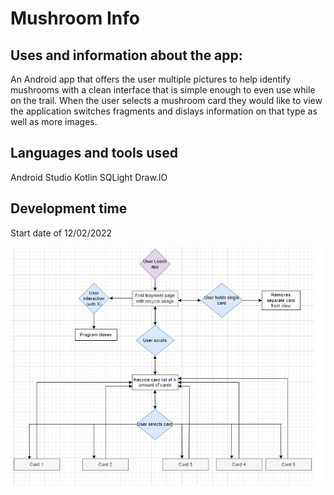 # Mushroom Info

## Uses and information about the app:
An Android app that offers the user multiple pictures to help identify mushrooms with a clean interface that is simple enough to even use while on the trail. 
When the user selects a mushroom card they would like to view the application switches fragments and dislays information on that type as well as more images.


## Languages and tools used
Android Studio
Kotlin
SQLight
Draw.IO

## Development time
Start date of 12/02/2022




![image](https://github.com/AshleyJM-k/MushInfo/blob/main/MushInfo%20docs/Flowchart.png?raw=true)
